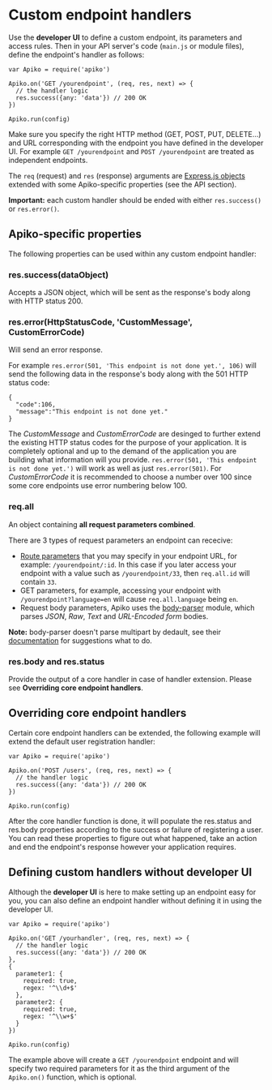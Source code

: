 # Custom endpoint handlers

Use the **developer UI** to define a custom endpoint, its parameters and access rules. Then in your API server's code (`main.js` or module files), define the endpoint's handler as follows:

```
var Apiko = require('apiko')

Apiko.on('GET /yourendpoint', (req, res, next) => {
  // the handler logic
  res.success({any: 'data'}) // 200 OK
})

Apiko.run(config)
```

Make sure you specify the right HTTP method (GET, POST, PUT, DELETE...) and URL corresponding with the endpoint you have defined in the developer UI. For example `GET /yourendpoint` and `POST /yourendpoint` are treated as independent endpoints.

The `req` (request) and `res` (response) arguments are [Express.js objects](https://expressjs.com/en/4x/api.html) extended with some Apiko-specific properties (see the API section).

**Important:** each custom handler should be ended with either `res.success()` or `res.error()`.

## Apiko-specific properties

The following properties can be used within any custom endpoint handler:

### res.success(dataObject)

Accepts a JSON object, which will be sent as the response's body along with HTTP status 200.

### res.error(HttpStatusCode, 'CustomMessage', CustomErrorCode)

Will send an error response.

For example `res.error(501, 'This endpoint is not done yet.', 106)` will send the following data in the response's body along with the 501 HTTP status code:

```
{
  "code":106,
  "message":"This endpoint is not done yet."
}
```

The *CustomMessage* and *CustomErrorCode* are desinged to further extend the existing HTTP status codes for the purpose of your application. It is completely optional and up to the demand of the application you are building what information will you provide. `res.error(501, 'This endpoint is not done yet.')` will work as well as just `res.error(501)`. For *CustomErrorCode* it is recommended to choose a number over 100 since some core endpoints use error numbering below 100.

### req.all

An object containing **all request parameters combined**.

There are 3 types of request parameters an endpoint can rececive:
- [Route parameters](https://expressjs.com/en/guide/routing.html#route-parameters) that you may specify in your endpoint URL, for example: `/yourendpoint/:id`. In this case if you later access your endpoint with a value such as `/yourendpoint/33`, then `req.all.id` will contain `33`.
- GET parameters, for example, accessing your endpoint with `/yourendpoint?language=en` will cause `req.all.language` being `en`.
- Request body parameters, Apiko uses the [body-parser](https://www.npmjs.com/package/body-parser) module, which parses *JSON*, *Raw*, *Text* and *URL-Encoded form* bodies.

**Note:** body-parser doesn't parse multipart  by dedault, see their [documentation](https://www.npmjs.com/package/body-parser) for suggestions what to do.

### res.body and res.status

Provide the output of a core handler in case of handler extension. Please see **Overriding core endpoint handlers**.

## Overriding core endpoint handlers

Certain core endpoint handlers can be extended, the following example will extend the default user registration handler:

```
var Apiko = require('apiko')

Apiko.on('POST /users', (req, res, next) => {
  // the handler logic
  res.success({any: 'data'}) // 200 OK
})

Apiko.run(config)
```

After the core handler function is done, it will populate the res.status and res.body properties according to the success or failure of registering a user. You can read these properties to figure out what happened, take an action and end the endpoint's response however your application requires.

## Defining custom handlers without developer UI

Although the **developer UI** is here to make setting up an endpoint easy for you, you can also define an endpoint handler without defining it in using the developer UI.

```
var Apiko = require('apiko')

Apiko.on('GET /yourhandler', (req, res, next) => {
  // the handler logic
  res.success({any: 'data'}) // 200 OK
},
{
  parameter1: {
    required: true,
    regex: '^\\d+$'
  },
  parameter2: {
    required: true,
    regex: '^\\w+$'
  }
})

Apiko.run(config)
```

The example above will create a `GET /yourendpoint` endpoint and will specify two required parameters for it as the third argument of the `Apiko.on()` function, which is optional.
